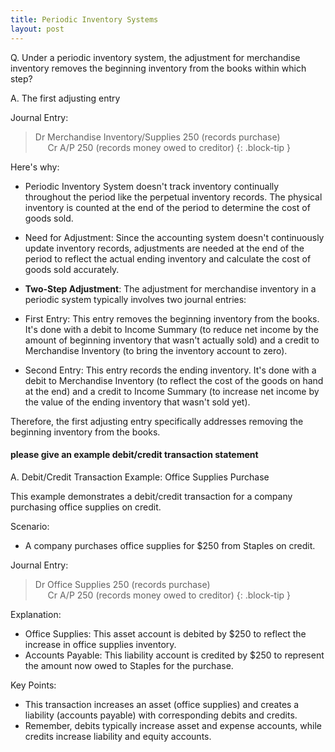```yaml
---
title: Periodic Inventory Systems
layout: post
---
```


Q. Under a periodic inventory system, the adjustment for merchandise inventory removes the beginning inventory from the books within which step?

A. The first adjusting entry

Journal Entry:

> Dr Merchandise Inventory/Supplies 250 (records purchase)    
> &nbsp;&nbsp;&nbsp;&nbsp; Cr A/P 250 (records money owed to creditor)
{: .block-tip }

Here's why:

- Periodic Inventory System doesn't track inventory continually throughout the period like the perpetual inventory records. The physical inventory is counted at the end of the period to determine the cost of goods sold.

- Need for Adjustment: Since the accounting system doesn't continuously update inventory records, adjustments are needed at the end of the period to reflect the actual ending inventory and calculate the cost of goods sold accurately.

- **Two-Step Adjustment**: The adjustment for merchandise inventory in a periodic system typically involves two journal entries:

- First Entry: This entry removes the beginning inventory from the books. It's done with a debit to Income Summary (to reduce net income by the amount of beginning inventory that wasn't actually sold) and a credit to Merchandise Inventory (to bring the inventory account to zero).

- Second Entry: This entry records the ending inventory. It's done with a debit to Merchandise Inventory (to reflect the cost of the goods on hand at the end) and a credit to Income Summary (to increase net income by the value of the ending inventory that wasn't sold yet).

Therefore, the first adjusting entry specifically addresses removing the beginning inventory from the books.


#### please give an example debit/credit transaction statement

A. Debit/Credit Transaction Example: Office Supplies Purchase

This example demonstrates a debit/credit transaction for a company purchasing office supplies on credit.

Scenario:

- A company purchases office supplies for $250 from Staples on credit.

Journal Entry:

> Dr Office Supplies 250 (records purchase)    
> &nbsp;&nbsp;&nbsp;&nbsp; Cr A/P 250 (records money owed to creditor)
{: .block-tip }

Explanation:

- Office Supplies: This asset account is debited by $250 to reflect the increase in office supplies inventory.
- Accounts Payable: This liability account is credited by $250 to represent the amount now owed to Staples for the purchase.

Key Points:

- This transaction increases an asset (office supplies) and creates a liability (accounts payable) with corresponding debits and credits.
- Remember, debits typically increase asset and expense accounts, while credits increase liability and equity accounts.


